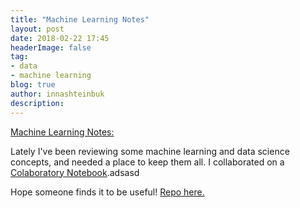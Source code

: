 ```yaml
---
title: "Machine Learning Notes"
layout: post
date: 2018-02-22 17:45
headerImage: false
tag:
- data
- machine learning
blog: true
author: innashteinbuk
description: 
---
```

[Machine Learning Notes:](https://github.com/innainu/ML-and-DS-Handbook)

Lately I've been reviewing some machine learning and data science concepts, and needed a place to keep them all. I collaborated on a [Colaboratory Notebook](https://colab.research.google.com/notebooks/welcome.ipynb#recent=true).adsasd

Hope someone finds it to be useful! [Repo here.](https://github.com/innainu/ML-and-DS-Handbook)

